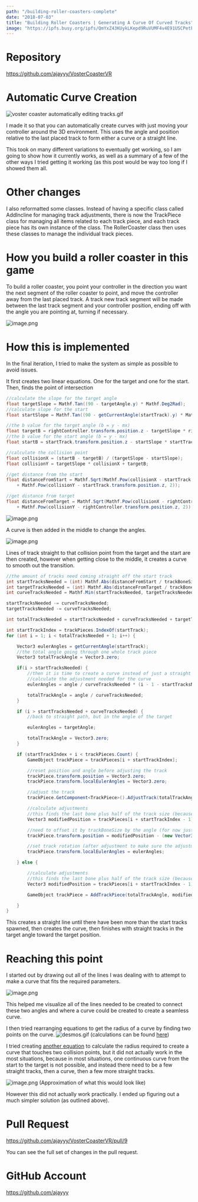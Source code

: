 ```yaml
---
path: "/building-roller-coasters-complete"
date: "2018-07-03"
title: "Building Roller Coasters | Generating A Curve Of Curved Tracks"
image: "https://ipfs.busy.org/ipfs/QmYxZ43KUykLKepd9RuVUMF4v4E91USCPetFtJ1LgMPaai"
---
```


# Repository
https://github.com/ajayyy/VosterCoasterVR

# Automatic Curve Creation

![voster coaster automatically editing tracks.gif](https://ipfs.busy.org/ipfs/QmYxZ43KUykLKepd9RuVUMF4v4E91USCPetFtJ1LgMPaai)

I made it so that you can automatically create curves with just moving your controller around the 3D environment. This uses the angle and position relative to the last placed track to form either a curve or a straight line.

This took on many different variations to eventually get working, so I am going to show how it currently works, as well as a summary of a few of the other ways I tried getting it working (as this post would be way too long if I showed them all.

# Other changes

I also reformatted some classes. Instead of having a specific class called AddIncline for managing track adjustments, there is now the TrackPiece class for managing all items related to each track piece, and each track piece has its own instance of the class. The RollerCoaster class then uses these classes to manage the individual track pieces.

# How you build a roller coaster in this game

To build a roller coaster, you point your controller in the direction you want the next segment of the roller coaster to point, and move the controller away from the last placed track. A track new track segment will be made between the last track segment and your controller position, ending off with the angle you are pointing at, turning if necessary.

![image.png](https://ipfs.busy.org/ipfs/Qmf4FvA1bN1av1qP5ftP3Yu1SHZ9hTYVhZmjVFBwjKsfP6)

# How this is implemented

In the final iteration, I tried to make the system as simple as possible to avoid issues.

It first creates two linear equations. One for the target and one for the start. Then, finds the point of intersection

```c#
//calculate the slope for the target angle
float targetSlope = Mathf.Tan((90 - targetAngle.y) * Mathf.Deg2Rad);
//calculate slope for the start
float startSlope = Mathf.Tan((90 - getCurrentAngle(startTrack).y) * Mathf.Deg2Rad);

//the b value for the target angle (b = y - mx)
float targetB = rightController.transform.position.z - targetSlope * rightController.transform.position.x;
//the b value for the start angle (b = y - mx)
float startB = startTrack.transform.position.z - startSlope * startTrack.transform.position.x;

//calculate the collision point
float collisionX = (startB - targetB) / (targetSlope - startSlope);
float collisionY = targetSlope * collisionX + targetB;

//get distance from the start
float distanceFromStart = Mathf.Sqrt(Mathf.Pow(collisionX - startTrack.transform.position.x, 2) 
    + Mathf.Pow(collisionY - startTrack.transform.position.z, 2));

//get distance from target
float distanceFromTarget = Mathf.Sqrt(Mathf.Pow(collisionX - rightController.transform.position.x, 2) 
    + Mathf.Pow(collisionY - rightController.transform.position.z, 2));
```

![image.png](https://ipfs.busy.org/ipfs/QmYVyFcnUGQwcjbBfxkoAe5XrKMHQj1CrjvcdBHb8DERNN)

A curve is then added in the middle to change the angles.

![image.png](https://ipfs.busy.org/ipfs/QmRwvLsrJZBidogmqMwvyPJ1FcLJKx6QNy16n38SNRRkb4)

Lines of track straight to that collision point from the target and the start are then created, however when getting close to the middle, it creates a curve to smooth out the transition.

```c#
//the amount of tracks need coming straight off the start track
int startTracksNeeded = (int) Mathf.Abs(distanceFromStart / trackBoneSize / 9f);
int targetTracksNeeded = (int) Mathf.Abs(distanceFromTarget / trackBoneSize / 9f);
int curveTracksNeeded = Mathf.Min(startTracksNeeded, targetTracksNeeded);

startTracksNeeded -= curveTracksNeeded;
targetTracksNeeded -= curveTracksNeeded;

int totalTracksNeeded = startTracksNeeded + curveTracksNeeded + targetTracksNeeded;

int startTrackIndex = trackPieces.IndexOf(startTrack);
for (int i = 1; i < totalTracksNeeded + 1; i++) {

    Vector3 eulerAngles = getCurrentAngle(startTrack);
    //the total angle going through one whole track piece
    Vector3 totalTrackAngle = Vector3.zero;

    if(i > startTracksNeeded) {
        //then it is time to create a curve instead of just a straight line coming off the start track
        //calculate the adjustment needed for the curve
        eulerAngles = angle / curveTracksNeeded * (i - 1 - startTracksNeeded) + getCurrentAngle(startTrack);

        totalTrackAngle = angle / curveTracksNeeded;
    }

    if (i > startTracksNeeded + curveTracksNeeded) {
        //back to straight path, but in the angle of the target

        eulerAngles = targetAngle;

        totalTrackAngle = Vector3.zero;
    }

    if (startTrackIndex + i < trackPieces.Count) {
        GameObject trackPiece = trackPieces[i + startTrackIndex];

        //reset position and angle before adjusting the track
        trackPiece.transform.position = Vector3.zero;
        trackPiece.transform.localEulerAngles = Vector3.zero;

        //adjust the track
        trackPiece.GetComponent<TrackPiece>().AdjustTrack(totalTrackAngle);

        //calculate adjustments
        //this finds the last bone plus half of the track size (because position is based off the center of the object
        Vector3 modifiedPosition = trackPieces[i + startTrackIndex - 1].transform.Find("Bottom_Rail/Joint_3_3/Joint_1_3/Joint_2_4/Joint_3_4/Joint_4_3/Joint_5_3/Joint_6_3/Joint_7_3/Joint_8_3/Joint_9_3/Joint_10_3").position;

        //need to offset it by trackBoneSize by the angle (for now just with y part of angle
        trackPiece.transform.position = modifiedPosition - (new Vector3(Mathf.Sin(eulerAngles.y * Mathf.Deg2Rad), 0, Mathf.Cos(eulerAngles.y * Mathf.Deg2Rad)) * (trackBoneSize * 5));

        //set track rotation (after adjustment to make sure the adjustment process goes well)
        trackPiece.transform.localEulerAngles = eulerAngles;

    } else {

        //calculate adjustments
        //this finds the last bone plus half of the track size (because position is based off the center of the object
        Vector3 modifiedPosition = trackPieces[i + startTrackIndex - 1].transform.Find("Bottom_Rail/Joint_3_3/Joint_1_3/Joint_2_4/Joint_3_4/Joint_4_3/Joint_5_3/Joint_6_3/Joint_7_3/Joint_8_3/Joint_9_3/Joint_10_3").position;

        GameObject trackPiece = AddTrackPiece(totalTrackAngle, modifiedPosition, eulerAngles);

    }
}
```

This creates a straight line until there have been more than the start tracks spawned, then creates the curve, then finishes with straight tracks in the target angle toward the target position.

# Reaching this point

I started out by drawing out all of the lines I was dealing with to attempt to make a curve that fits the required parameters.

![image.png](https://ipfs.busy.org/ipfs/QmZTvsFPN9eMBR1dFwjoSkWMR5PLtDeg5w1mHxqdBERtT2)

This helped me visualize all of the lines needed to be created to connect these two angles and where a curve could be created to create a seamless curve.

I then tried rearranging equations to get the radius of a curve by finding two points on the curve.
![desmos.gif](https://ipfs.busy.org/ipfs/QmYVzu3Y9eWh8qSQr2Jb9kFdWEnvS7UxapKaycZSTTNHaL)
(calculations can be found [here](https://www.desmos.com/calculator/qqu6so5sfv))

I tried creating [another equation](https://www.desmos.com/calculator/wfjan8fdby) to calculate the radius required to create a curve that touches two collision points, but it did not actually work in the most situations, because in most situations, one continuous curve from the start to the target is not possible, and instead there need to be a few straight tracks, then a curve, then a few more straight tracks.

![image.png](https://ipfs.busy.org/ipfs/QmQfg3bFAmDN5Msx6a8HiJT3hxz2AqguSsGfrBnaaTFEgG)
(Approximation of what this would look like)

However this did not actually work practically. I ended up figuring out a much simpler solution (as outlined above).

# Pull Request
https://github.com/ajayyy/VosterCoasterVR/pull/9

You can see the full set of changes in the pull request.

# GitHub Account
https://github.com/ajayyy